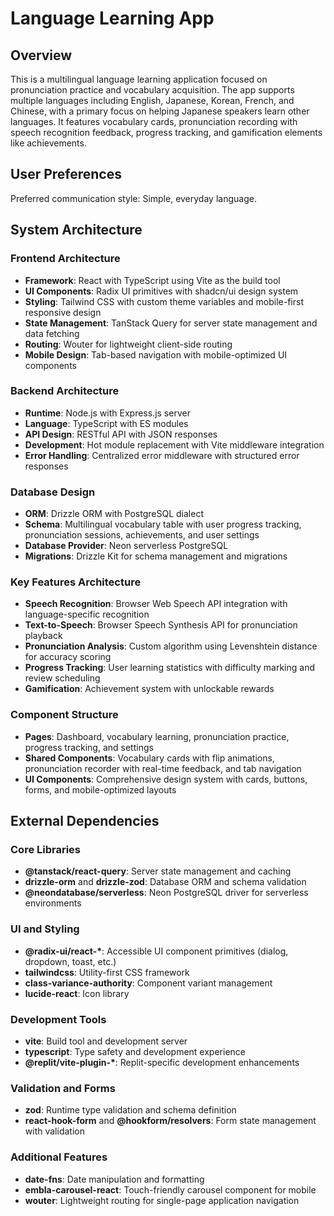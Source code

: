 # Language Learning App

## Overview

This is a multilingual language learning application focused on pronunciation practice and vocabulary acquisition. The app supports multiple languages including English, Japanese, Korean, French, and Chinese, with a primary focus on helping Japanese speakers learn other languages. It features vocabulary cards, pronunciation recording with speech recognition feedback, progress tracking, and gamification elements like achievements.

## User Preferences

Preferred communication style: Simple, everyday language.

## System Architecture

### Frontend Architecture
- **Framework**: React with TypeScript using Vite as the build tool
- **UI Components**: Radix UI primitives with shadcn/ui design system
- **Styling**: Tailwind CSS with custom theme variables and mobile-first responsive design
- **State Management**: TanStack Query for server state management and data fetching
- **Routing**: Wouter for lightweight client-side routing
- **Mobile Design**: Tab-based navigation with mobile-optimized UI components

### Backend Architecture
- **Runtime**: Node.js with Express.js server
- **Language**: TypeScript with ES modules
- **API Design**: RESTful API with JSON responses
- **Development**: Hot module replacement with Vite middleware integration
- **Error Handling**: Centralized error middleware with structured error responses

### Database Design
- **ORM**: Drizzle ORM with PostgreSQL dialect
- **Schema**: Multilingual vocabulary table with user progress tracking, pronunciation sessions, achievements, and user settings
- **Database Provider**: Neon serverless PostgreSQL
- **Migrations**: Drizzle Kit for schema management and migrations

### Key Features Architecture
- **Speech Recognition**: Browser Web Speech API integration with language-specific recognition
- **Text-to-Speech**: Browser Speech Synthesis API for pronunciation playback
- **Pronunciation Analysis**: Custom algorithm using Levenshtein distance for accuracy scoring
- **Progress Tracking**: User learning statistics with difficulty marking and review scheduling
- **Gamification**: Achievement system with unlockable rewards

### Component Structure
- **Pages**: Dashboard, vocabulary learning, pronunciation practice, progress tracking, and settings
- **Shared Components**: Vocabulary cards with flip animations, pronunciation recorder with real-time feedback, and tab navigation
- **UI Components**: Comprehensive design system with cards, buttons, forms, and mobile-optimized layouts

## External Dependencies

### Core Libraries
- **@tanstack/react-query**: Server state management and caching
- **drizzle-orm** and **drizzle-zod**: Database ORM and schema validation
- **@neondatabase/serverless**: Neon PostgreSQL driver for serverless environments

### UI and Styling
- **@radix-ui/react-\***: Accessible UI component primitives (dialog, dropdown, toast, etc.)
- **tailwindcss**: Utility-first CSS framework
- **class-variance-authority**: Component variant management
- **lucide-react**: Icon library

### Development Tools
- **vite**: Build tool and development server
- **typescript**: Type safety and development experience
- **@replit/vite-plugin-\***: Replit-specific development enhancements

### Validation and Forms
- **zod**: Runtime type validation and schema definition
- **react-hook-form** and **@hookform/resolvers**: Form state management with validation

### Additional Features
- **date-fns**: Date manipulation and formatting
- **embla-carousel-react**: Touch-friendly carousel component for mobile
- **wouter**: Lightweight routing for single-page application navigation